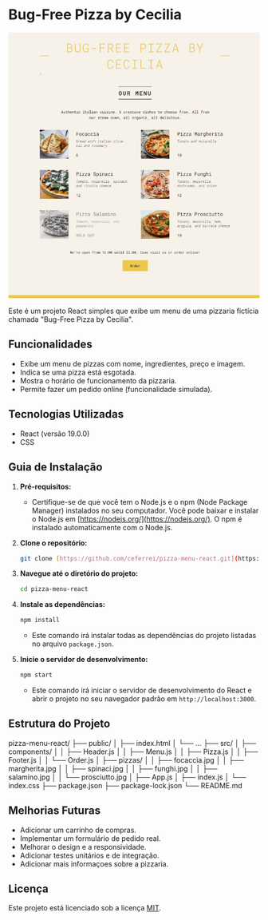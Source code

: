 # Bug-Free Pizza by Cecilia

![Captura de tela do Pizza Menu](./public/pizza-menu-result.png)

Este é um projeto React simples que exibe um menu de uma pizzaria fictícia chamada "Bug-Free Pizza by Cecilia".

## Funcionalidades

- Exibe um menu de pizzas com nome, ingredientes, preço e imagem.
- Indica se uma pizza está esgotada.
- Mostra o horário de funcionamento da pizzaria.
- Permite fazer um pedido online (funcionalidade simulada).

## Tecnologias Utilizadas

- React (versão 19.0.0)
- CSS

## Guia de Instalação

1.  **Pré-requisitos:**

    - Certifique-se de que você tem o Node.js e o npm (Node Package Manager) instalados no seu computador. Você pode baixar e instalar o Node.js em [https://nodejs.org/](https://nodejs.org/). O npm é instalado automaticamente com o Node.js.

2.  **Clone o repositório:**

    ```bash
    git clone [https://github.com/ceferrei/pizza-menu-react.git](https://github.com/ceferrei/pizza-menu-react.git)
    ```

3.  **Navegue até o diretório do projeto:**

    ```bash
    cd pizza-menu-react
    ```

4.  **Instale as dependências:**

    ```bash
    npm install
    ```

    - Este comando irá instalar todas as dependências do projeto listadas no arquivo `package.json`.

5.  **Inicie o servidor de desenvolvimento:**

    ```bash
    npm start
    ```

    - Este comando irá iniciar o servidor de desenvolvimento do React e abrir o projeto no seu navegador padrão em `http://localhost:3000`.

## Estrutura do Projeto

pizza-menu-react/
├── public/
│ ├── index.html
│ └── ...
├── src/
│ ├── components/
│ │ ├── Header.js
│ │ ├── Menu.js
│ │ ├── Pizza.js
│ │ ├── Footer.js
│ │ └── Order.js
│ ├── pizzas/
│ │ ├── focaccia.jpg
│ │ ├── margherita.jpg
│ │ ├── spinaci.jpg
│ │ ├── funghi.jpg
│ │ ├── salamino.jpg
│ │ └── prosciutto.jpg
│ ├── App.js
│ ├── index.js
│ └── index.css
├── package.json
├── package-lock.json
└── README.md

## Melhorias Futuras

- Adicionar um carrinho de compras.
- Implementar um formulário de pedido real.
- Melhorar o design e a responsividade.
- Adicionar testes unitários e de integração.
- Adicionar mais informaçoes sobre a pizzaria.

## Licença

Este projeto está licenciado sob a licença [MIT](https://opensource.org/licenses/MIT).
